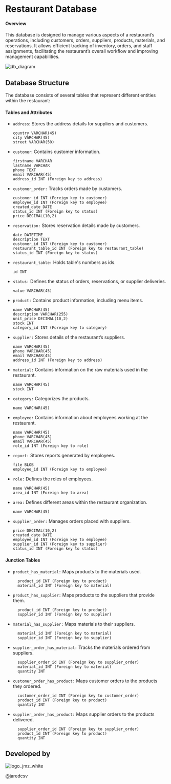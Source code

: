 # Restaurant Database

#### Overview
This database is designed to manage various aspects of a restaurant’s operations, including customers, orders, suppliers, products, materials, and reservations. It allows efficient tracking of inventory, orders, and staff assignments, facilitating the restaurant’s overall workflow and improving management capabilities.

![db_diagram](https://github.com/user-attachments/assets/2eaea6c0-d052-4f19-b2f0-ba8362aa773e)


## Database Structure

The database consists of several tables that represent different entities within the restaurant:

#### Tables and Attributes

* `address`: Stores the address details for suppliers and customers.

    ```id INT
    country VARCHAR(45)
    city VARCHAR(45)
    street VARCHAR(50)
    ```


* `customer`: Contains customer information.

    ```id INT
    firstname VARCHAR
    lastname VARCHAR
    phone TEXT
    email VARCHAR(45)
    address_id INT (Foreign key to address)
    ```

* `customer_order:` Tracks orders made by customers.

    ```id INT
    customer_id INT (Foreign key to customer)
    employee_id INT (Foreign key to employee)
    created_date DATE
    status_id INT (Foreign key to status)
    price DECIMAL(10,2)
    ```

* `reservation:` Stores reservation details made by customers.

    ```id INT
    date DATETIME
    description TEXT
    customer_id INT (Foreign key to customer)
    restaurant_table_id INT (Foreign key to restaurant_table)
    status_id INT (Foreign key to status)
    ```

* `restaurant_table:` Holds table's numbers as ids.

    ```id INT```

* `status:` Defines the status of orders, reservations, or supplier deliveries.

    ```id INT
    value VARCHAR(45)
    ```

* `product:` Contains product information, including menu items.

    ```id INT
    name VARCHAR(45)
    description VARCHAR(255)
    unit_price DECIMAL(10,2)
    stock INT
    category_id INT (Foreign key to category)
    ```

* `supplier:` Stores details of the restaurant’s suppliers.

    ```id INT
    name VARCHAR(45)
    phone VARCHAR(45)
    email VARCHAR(45)
    address_id INT (Foreign key to address)
    ```

* `material:` Contains information on the raw materials used in the restaurant.

    ```id INT
    name VARCHAR(45)
    stock INT
    ```
* `category:` Categorizes the products.

    ```id INT
    name VARCHAR(45)
    ```

* `employee:` Contains information about employees working at the restaurant.

    ```id INT
    name VARCHAR(45)
    phone VARCHAR(45)
    email VARCHAR(45)
    role_id INT (Foreign key to role)
    ```

* `report:` Stores reports generated by employees.

    ```id INT
    file BLOB
    employee_id INT (Foreign key to employee)
    ```

* `role:` Defines the roles of employees.
    ```id INT
    name VARCHAR(45)
    area_id INT (Foreign key to area)
    ```

* `area:` Defines different areas within the restaurant organization.

    ```id INT
    name VARCHAR(45)
    ```
* `supplier_order:` Manages orders placed with suppliers.

    ```id INT
    price DECIMAL(10,2)
    created_date DATE
    employee_id INT (Foreign key to employee)
    supplier_id INT (Foreign key to supplier)
    status_id INT (Foreign key to status)
    ```

#### Junction Tables

* `product_has_material:` Maps products to the materials used.

        product_id INT (Foreign key to product)
        material_id INT (Foreign key to material)

* `product_has_supplier:` Maps products to the suppliers that provide them.

        product_id INT (Foreign key to product)
        supplier_id INT (Foreign key to supplier)

* `material_has_supplier:` Maps materials to their suppliers.

        material_id INT (Foreign key to material)
        supplier_id INT (Foreign key to supplier)

* `supplier_order_has_material:` Tracks the materials ordered from suppliers.

        supplier_order_id INT (Foreign key to supplier_order)
        material_id INT (Foreign key to material)
        quantity INT

* `customer_order_has_product:` Maps customer orders to the products they ordered.

        customer_order_id INT (Foreign key to customer_order)
        product_id INT (Foreign key to product)
        quantity INT

* `supplier_order_has_product:` Maps supplier orders to the products delivered.

        supplier_order_id INT (Foreign key to supplier_order)
        product_id INT (Foreign key to product)
        quantity INT
  
## Developed by

![logo_jmz_white](https://github.com/jaredcsv/circuits-app-lwc/assets/71626197/62818987-cda0-489d-9de9-57365e40ee6b)

@jaredcsv
